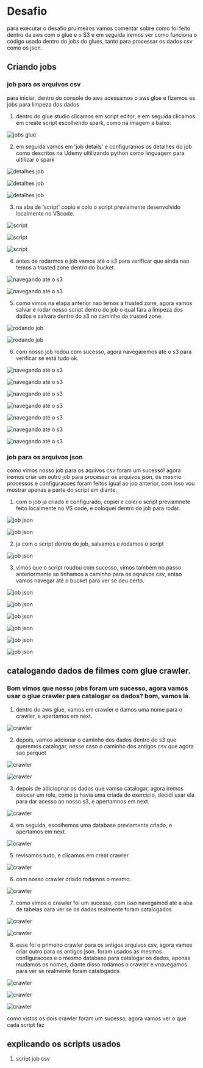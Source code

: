# Desafio

para executar o desafio pruimeiros vamos comentar sobre como foi feito dentro da aws com o glue e o S3 e em seguida iremos ver como funciona o código usado dentro do jobs do glues, tanto para processar os dados csv como os json.

## Criando jobs

### job para os arquivos csv

para iniciar, dentro do console do aws acessamos o aws glue e fizemos os jobs para limpeza dos dados

1. dentro do glue studio clicamos em script editor, e em seguida clicamos em create script escolhendo spark, como na imagem a baixo:

![jobs glue](../evidencias/desafio/ex_001.png)

2. em seguida vamos em 'job details' e configuramos os detalhes do job como descritos na Udemy ultilizando python como linguagem para ultilizar o spark

![detalhes job](../evidencias/desafio/ex_002.png)

![detalhes job](../evidencias/desafio/ex_003.png)

![detalhes job](../evidencias/desafio/ex_004.png)

3. na aba de 'script' copio e colo o script previamente desenvolvido localmente no VScode.

![script](../evidencias/desafio/ex_005.png)

![script](../evidencias/desafio/ex_006.png)

![script](../evidencias/desafio/ex_007.png)

4. antes de rodarmos o job vamos até o s3 para verificar que ainda nao temos a trusted zone dentro do bucket.

![navegando até o s3](../evidencias/desafio/ex_008.png)

![navegando até o s3](../evidencias/desafio/ex_009.png)

5. como vimos na etapa anterior nao temos a trusted zone, agora vamos salvar e rodar nosso script dentro do job o qual fara a limpeza dos dados e salvara dentro do s3 no caminho da trusted zone.

![rodando job](../evidencias/desafio/ex_010.png)

![rodando job](../evidencias/desafio/ex_011.png)

6. com nosso job rodou com sucesso, agora navegaremos até o s3 para verificar se está tudo ok.


![navegando até o s3](../evidencias/desafio/ex_012.png)

![navegando até o s3](../evidencias/desafio/ex_013.png)

![navegando até o s3](../evidencias/desafio/ex_014.png)

![navegando até o s3](../evidencias/desafio/ex_015.png)

![navegando até o s3](../evidencias/desafio/ex_016.png)

![navegando até o s3](../evidencias/desafio/ex_017.png)

![navegando até o s3](../evidencias/desafio/ex_018.png)

### job para os arquivos json

como vimos nosso job para os aquivos csv foram um sucesso!
agora iremos criar um outro job para processar os arquivos json, os mesmo processos e configuracoes foram feitos igual ao job anterior, com isso vou mostrar apenas a parte do script em diante.

1. com o job ja criado e configurado, copiei e colei o script previamnete feito localmente no VS code, e coloquei dentro do job para rodar.

![job json](../evidencias/desafio/ex_019.png)

![job json](../evidencias/desafio/ex_020.png)

2. ja com o script dentro do job, salvamos e rodamos o script

![job json](../evidencias/desafio/ex_021.png)

3. vimos que o script roudou com sucesso, vimos também no passo anteriormente so tinhamos a caminho para os aqruivos csv, entao vamos navegar até o bucket para ver se deu certo.

![job json](../evidencias/desafio/ex_022.png)

![job json](../evidencias/desafio/ex_023.png)

![job json](../evidencias/desafio/ex_024.png)

![job json](../evidencias/desafio/ex_025.png)
 
![job json](../evidencias/desafio/ex_026.png)

![job json](../evidencias/desafio/ex_027.png)

## catalogando dados de filmes com glue crawler.

### Bom vimos que nosso jobs foram um sucesso, agora vamos usar o glue crawler para catalogar os dados? bom, vamos lá.

1. dentro do aws glue, vamos em crawler e damos uma nome para o crawler, e apertamos em next.

![crawler](../evidencias/desafio/ex_028.png)

2. depois, vamos adcionar o caminho dos dados dentro do s3 que queremos catalogar, nesse caso o caminho dos antigos csv que agora sao parquet

![crawler](../evidencias/desafio/ex_029.png)

![crawler](../evidencias/desafio/ex_030.png)

3. depois de adiciopnar os dados que vamso catalogar, agora iremos colocar um role, como ja havia uma criada do exercicio, decidi usar ela para dar acesso ao nosso s3, e apertamnos em next.

![crawler](../evidencias/desafio/ex_031.png)

4. em seguida, escolhemos uma database previamente criado, e  apertamos em next.

![crawler](../evidencias/desafio/ex_032.png)

5. revisamos tudo, e clicamos em creat crawler

![crawler](../evidencias/desafio/ex_033.png)

6. com nosso crawler criado rodamos o mesmo.

![crawler](../evidencias/desafio/ex_034.png)

7. como vimos o crawler foi um sucesso, com isso navegamod ate a aba de tabelas oara ver se os dados realmente foram catalogados

![crawler](../evidencias/desafio/ex_035.png)

![crawler](../evidencias/desafio/ex_36.png)

8. esse foi o primeiro crawler para os antigos arquivos csv, agora vamos criar outro para os antigos json. foram usados as mesmas configuracoes e o mesmo database para catalogar os dados, apenas mudamos os nomes, diante disso rodamos o crawler e vnavegamos para ver se realmente foram catalogados

![crawler](../evidencias/desafio/ex_037.png) 

![crawler](../evidencias/desafio/ex_038.png)

![crawler](../evidencias/desafio/ex_039.png)

como vistos os dois crawler foram um sucesso, agora vamos ver o que cada script faz

## explicando os scripts usados 

1. script job csv

    ````python
    










